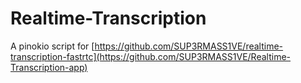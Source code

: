 # Realtime-Transcription

A pinokio script for [https://github.com/SUP3RMASS1VE/realtime-transcription-fastrtc](https://github.com/SUP3RMASS1VE/Realtime-Transcription-app)

